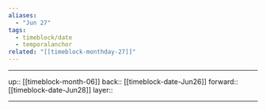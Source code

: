 ```yaml
---
aliases:
  - "Jun 27"
tags:
  - timeblock/date
  - temporalanchor
related: "[[timeblock-monthday-27]]"
---
```




***

up:: [[timeblock-month-06]]
back:: [[timeblock-date-Jun26]]
forward:: [[timeblock-date-Jun28]]
layer:: 

***
